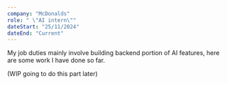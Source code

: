 ```yaml
---
company: "McDonalds"
role: " \"AI intern\""
dateStart: "25/11/2024"
dateEnd: "Current"
---
```


My job duties mainly involve building backend portion of AI features, here are some work I have done so far.

(WIP going to do this part later)